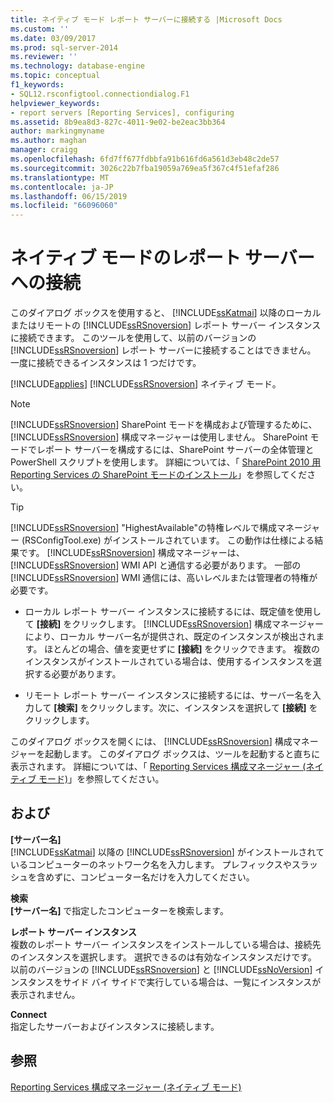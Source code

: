 ```yaml
---
title: ネイティブ モード レポート サーバーに接続する |Microsoft Docs
ms.custom: ''
ms.date: 03/09/2017
ms.prod: sql-server-2014
ms.reviewer: ''
ms.technology: database-engine
ms.topic: conceptual
f1_keywords:
- SQL12.rsconfigtool.connectiondialog.F1
helpviewer_keywords:
- report servers [Reporting Services], configuring
ms.assetid: 8b9ea8d3-827c-4011-9e02-be2eac3bb364
author: markingmyname
ms.author: maghan
manager: craigg
ms.openlocfilehash: 6fd7ff677fdbbfa91b616fd6a561d3eb48c2de57
ms.sourcegitcommit: 3026c22b7fba19059a769ea5f367c4f51efaf286
ms.translationtype: MT
ms.contentlocale: ja-JP
ms.lasthandoff: 06/15/2019
ms.locfileid: "66096060"
---
```

# <a name="connect-to-a-native-mode-report-server"></a>ネイティブ モードのレポート サーバーへの接続
  このダイアログ ボックスを使用すると、 [!INCLUDE[ssKatmai](../../includes/sskatmai-md.md)] 以降のローカルまたはリモートの [!INCLUDE[ssRSnoversion](../../includes/ssrsnoversion-md.md)] レポート サーバー インスタンスに接続できます。 このツールを使用して、以前のバージョンの [!INCLUDE[ssRSnoversion](../../includes/ssrsnoversion-md.md)] レポート サーバーに接続することはできません。 一度に接続できるインスタンスは 1 つだけです。  
  
 [!INCLUDE[applies](../../includes/applies-md.md)] [!INCLUDE[ssRSnoversion](../../includes/ssrsnoversion-md.md)] ネイティブ モード。  
  
> [!NOTE]  
>  [!INCLUDE[ssRSnoversion](../../includes/ssrsnoversion-md.md)] SharePoint モードを構成および管理するために、 [!INCLUDE[ssRSnoversion](../../includes/ssrsnoversion-md.md)] 構成マネージャーは使用しません。 SharePoint モードでレポート サーバーを構成するには、SharePoint サーバーの全体管理と PowerShell スクリプトを使用します。 詳細については、「 [SharePoint 2010 用 Reporting Services の SharePoint モードのインストール](../../../2014/sql-server/install/install-reporting-services-sharepoint-mode-for-sharepoint-2010.md)」を参照してください。  
  
> [!TIP]  
>  [!INCLUDE[ssRSnoversion](../../includes/ssrsnoversion-md.md)] "HighestAvailable"の特権レベルで構成マネージャー (RSConfigTool.exe) がインストールされています。 この動作は仕様による結果です。 [!INCLUDE[ssRSnoversion](../../includes/ssrsnoversion-md.md)] 構成マネージャーは、 [!INCLUDE[ssRSnoversion](../../includes/ssrsnoversion-md.md)] WMI API と通信する必要があります。 一部の [!INCLUDE[ssRSnoversion](../../includes/ssrsnoversion-md.md)] WMI 通信には、高いレベルまたは管理者の特権が必要です。  
  
-   ローカル レポート サーバー インスタンスに接続するには、既定値を使用して **[接続]** をクリックします。 [!INCLUDE[ssRSnoversion](../../includes/ssrsnoversion-md.md)] 構成マネージャーにより、ローカル サーバー名が提供され、既定のインスタンスが検出されます。 ほとんどの場合、値を変更せずに **[接続]** をクリックできます。 複数のインスタンスがインストールされている場合は、使用するインスタンスを選択する必要があります。  
  
-   リモート レポート サーバー インスタンスに接続するには、サーバー名を入力して **[検索]** をクリックします。次に、インスタンスを選択して **[接続]** をクリックします。  
  
 このダイアログ ボックスを開くには、 [!INCLUDE[ssRSnoversion](../../includes/ssrsnoversion-md.md)] 構成マネージャーを起動します。 このダイアログ ボックスは、ツールを起動すると直ちに表示されます。 詳細については、「 [Reporting Services 構成マネージャー &#40;ネイティブ モード&#41;](../../../2014/sql-server/install/reporting-services-configuration-manager-native-mode.md)」を参照してください。  
  
## <a name="options"></a>および  
 **[サーバー名]**  
 [!INCLUDE[ssKatmai](../../includes/sskatmai-md.md)] 以降の [!INCLUDE[ssRSnoversion](../../includes/ssrsnoversion-md.md)] がインストールされているコンピューターのネットワーク名を入力します。 プレフィックスやスラッシュを含めずに、コンピューター名だけを入力してください。  
  
 **検索**  
 **[サーバー名]** で指定したコンピューターを検索します。  
  
 **レポート サーバー インスタンス**  
 複数のレポート サーバー インスタンスをインストールしている場合は、接続先のインスタンスを選択します。 選択できるのは有効なインスタンスだけです。 以前のバージョンの [!INCLUDE[ssRSnoversion](../../includes/ssrsnoversion-md.md)] と [!INCLUDE[ssNoVersion](../../includes/ssnoversion-md.md)] インスタンスをサイド バイ サイドで実行している場合は、一覧にインスタンスが表示されません。  
  
 **Connect**  
 指定したサーバーおよびインスタンスに接続します。  
  
## <a name="see-also"></a>参照  
 [Reporting Services 構成マネージャー &#40;ネイティブ モード&#41;](../../../2014/sql-server/install/reporting-services-configuration-manager-native-mode.md)  
  
  
